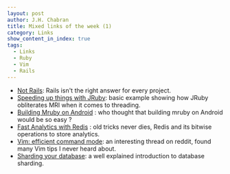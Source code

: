 ```yaml
---
layout: post
author: J.H. Chabran
title: Mixed links of the week (1)
category: Links
show_content_in_index: true
tags:
  - Links
  - Ruby
  - Vim 
  - Rails
---
```

- [Not Rails](http://blog.arkency.comb2012/11/not-rails/): Rails isn't
  the right answer for every project. 
- [Speeding up things with JRuby](http://www.mutuallyhuman.com/blog/2012/11/26/speeding-things-up-with-jruby/): basic example showing how JRuby obliterates MRI when it comes to threading.
- [Building Mruby on Android](http://podtynnyi.com/2012/11/29/build-mruby-for-android/) : who thought that building mruby on Android would be so easy ?
- [Fast Analytics with Redis](http://elcuervo.github.com/minuteman/) :
  old tricks never dies, Redis and its bitwise operations to store analytics.
- [Vim: efficient command mode](http://www.reddit.com/r/vim/comments/141vhx/efficient_command_mode): an interesting thread on reddit, found many Vim tips I never heard about.
- [Sharding your database](http://craigkerstiens.com/2012/11/30/sharding-your-database/): a well explained introduction to database sharding.
